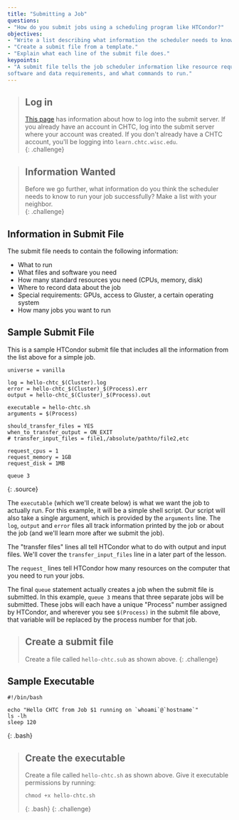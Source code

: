 ```yaml
---
title: "Submitting a Job"
questions: 
- "How do you submit jobs using a scheduling program like HTCondor?"
objectives:
- "Write a list describing what information the scheduler needs to know."  
- "Create a submit file from a template."
- "Explain what each line of the submit file does."  
keypoints:
- "A submit file tells the job scheduler information like resource requirements, 
software and data requirements, and what commands to run."
---
```


> ## Log in
> 
> [This page](http://chtc.cs.wisc.edu/connecting#login) has 
> information about how to log into the submit 
> server.  If you already have an account in CHTC, log into 
> the submit server where your account was created.  If you 
> don't already have a CHTC account, you'll be logging into 
> `learn.chtc.wisc.edu`.  
{: .challenge}

> ## Information Wanted
> 
> Before we go further, what information do you think the scheduler
> needs to know to run your job successfully?  Make a list with your 
> neighbor.  
{: .challenge}

## Information in Submit File

The submit file needs to contain the following information: 

* What to run
* What files and software you need
* How many standard resources you need (CPUs, memory, disk)
* Where to record data about the job
* Special requirements: GPUs, access to Gluster, a certain operating system
* How many jobs you want to run

## Sample Submit File

This is a sample HTCondor submit file that includes all the information 
from the list above for a simple job.  

~~~
universe = vanilla

log = hello-chtc_$(Cluster).log
error = hello-chtc_$(Cluster)_$(Process).err
output = hello-chtc_$(Cluster)_$(Process).out

executable = hello-chtc.sh
arguments = $(Process)

should_transfer_files = YES
when_to_transfer_output = ON_EXIT
# transfer_input_files = file1,/absolute/pathto/file2,etc

request_cpus = 1
request_memory = 1GB
request_disk = 1MB

queue 3
~~~
{: .source}

The `executable` (which we'll create below) is what we want the job to 
actually run.  For this example, it will be a simple shell script.  Our 
script will also take a single argument, which is provided by the `arguments` line. 
The `log`, `output` and `error` files all track information printed by the job or 
about the job (and we'll learn more after we submit the job).  

The "transfer files" lines all tell HTCondor what to do with output and input 
files.  We'll cover the `transfer_input_files` line in a later part of the lesson.  

The `request_` lines tell HTCondor how many resources on the computer that you 
need to run your jobs.  

The final `queue` statement actually creates a job when the submit file is 
submitted.  In this example, `queue 3` means that three separate jobs will be 
submitted.  These jobs will each have a unique "Process" number assigned by 
HTCondor, and wherever you see `$(Process)` in the submit file above, that 
variable will be replaced by the process number for that job.  

> ## Create a submit file
> 
> Create a file called `hello-chtc.sub` as shown above. 
{: .challenge}


## Sample Executable

~~~
#!/bin/bash

echo "Hello CHTC from Job $1 running on `whoami`@`hostname`"
ls -lh
sleep 120
~~~
{: .bash}

> ## Create the executable
> 
> Create a file called `hello-chtc.sh` as shown above.  Give it 
> executable permissions by running: 
> ~~~
> chmod +x hello-chtc.sh
> ~~~
> {: .bash}
{: .challenge}